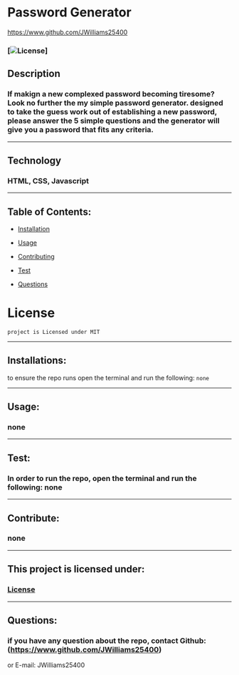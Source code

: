 # Password Generator

https://www.github.com/JWilliams25400


### [![License](https://img.shields.io/badge/License-MIT-blue.svg)] 


## Description
### If makign a new complexed password becoming tiresome? Look no further the my simple password generator. designed to take the guess work out of establishing a new password, please answer the 5 simple questions and the generator will give you a password that fits any criteria.
--------------------

## Technology
### HTML, CSS, Javascript
--------------------

## Table of Contents:


* [Installation](#installation)

* [Usage](#usage)

* [Contributing](#Contribute)

* [Test](#test)

* [Questions](#questions)

# License
    project is Licensed under MIT
--------------------


## Installations:
to ensure the repo runs open the terminal and run the following: 
```none```

--------------------

## Usage:
### none 
--------------------

## Test:
### In order to run the repo, open the terminal and run the following: none
--------------------

## Contribute:
### none
--------------------


## This project is licensed under: 
###  [License](#license)
--------------------


## Questions: 
### if you have any question about the repo, contact Github: (https://www.github.com/JWilliams25400)
or E-mail: JWilliams25400